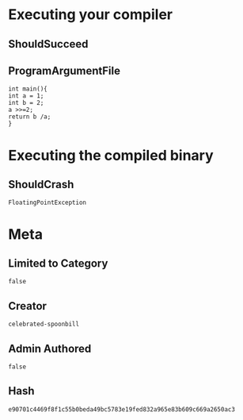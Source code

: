 # Executing your compiler

## ShouldSucceed

## ProgramArgumentFile

```
int main(){
int a = 1;
int b = 2;
a >>=2;
return b /a;
}
```

# Executing the compiled binary

## ShouldCrash

```
FloatingPointException
```

# Meta

## Limited to Category

```
false
```

## Creator

```
celebrated-spoonbill
```

## Admin Authored

```
false
```

## Hash

```
e90701c4469f8f1c55b0beda49bc5783e19fed832a965e83b609c669a2650ac3
```
